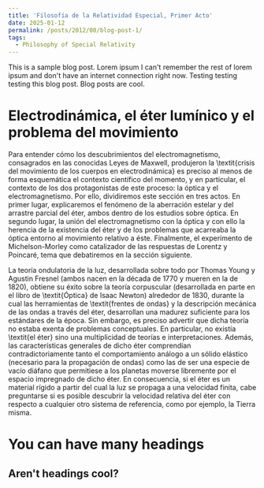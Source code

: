 ```yaml
---
title: 'Filosofía de la Relatividad Especial, Primer Acto'
date: 2025-01-12
permalink: /posts/2012/08/blog-post-1/
tags:
  - Philosophy of Special Relativity
---
```


This is a sample blog post. Lorem ipsum I can't remember the rest of lorem ipsum and don't have an internet connection right now. Testing testing testing this blog post. Blog posts are cool.

Electrodinámica, el éter lumínico y el problema del movimiento
======

Para entender cómo los descubrimientos del electromagnetismo, consagrados en las conocidas Leyes de Maxwell, produjeron la \textit{crisis del movimiento de los cuerpos en electrodinámica} es preciso al menos de forma esquemática el contexto científico del momento, y en particular, el contexto de los dos protagonistas de este proceso: la óptica y el electromagnetismo. Por ello, dividiremos este sección en tres actos. En primer lugar, explicaremos el fenómeno de la aberración estelar y del arrastre parcial del éter, ambos dentro de los estudios sobre óptica. En segundo lugar, la unión del electromagnetismo con la óptica y con ello la herencia de la existencia del éter y de los problemas que acarreaba la óptica entorno al movimiento relativo a éste. Finalmente, el experimento de Michelson-Morley como catalizador de las respuestas de Lorentz y Poincaré, tema que debatiremos en la sección siguiente. 

La teoría ondulatoria de la luz, desarrollada sobre todo por Thomas Young y Agustin Fresnel (ambos nacen en la década de 1770 y mueren en la de 1820), obtiene su éxito sobre la teoría corpuscular (desarrollada en parte en el libro de \textit{Óptica} de Isaac Newton) alrededor de 1830, durante la cual las herramientas de \textit{frentes de ondas} y la descripción mecánica de las ondas a través del éter, desarrollan una madurez suficiente para los estándares de la época. Sin embargo, es preciso advertir que dicha teoría no estaba exenta de problemas conceptuales. En particular, no existía \textit{el éter} sino una multiplicidad de teorías e interpretaciones. Además, las características generales de dicho éter comprendían contradictoriamente tanto el comportamiento análogo a un sólido elástico (necesario para la propagación de ondas) como las de ser una especie de vacío diáfano que permitiese a los planetas moverse libremente por el espacio impregnado de dicho éter. En consecuencia, si el éter es un material rígido a partir del cual la luz se propaga a una velocidad finita, cabe preguntarse si es posible descubrir la velocidad relativa del éter con respecto a cualquier otro sistema de referencia, como por ejemplo, la Tierra misma. 


You can have many headings
======

Aren't headings cool?
------
